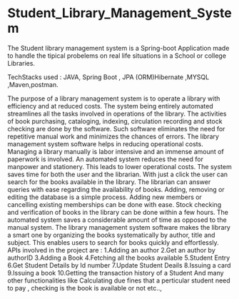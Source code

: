 # Student_Library_Management_System

The Student library management system is a Spring-boot Application made to handle the tipical probelems on real life situations in a School or college Libraries.

TechStacks used : JAVA, Spring Boot , JPA (ORM)Hibernate ,MYSQL ,Maven,postman.

The purpose of a library management system is to operate a library with efficiency and at reduced costs.
The system being entirely automated streamlines all the tasks involved in operations of the library. 
The activities of book purchasing, cataloging, indexing, circulation recording and stock checking are done by the software. 
Such software eliminates the need for repetitive manual work and minimizes the chances of errors.
The library management system software helps in reducing operational costs. Managing a library manually is labor intensive and an immense amount of paperwork is involved.
An automated system reduces the need for manpower and stationery. This leads to lower operational costs.
The system saves time for both the user and the librarian. With just a click the user can search for the books available in the library. 
The librarian can answer queries with ease regarding the availability of books. Adding, removing or editing the database is a simple process.
Adding new members or cancelling existing memberships can be done with ease.
Stock checking and verification of books in the library can be done within a few hours. 
The automated system saves a considerable amount of time as opposed to the manual system.
The library management system software makes the library a smart one by organizing the books systematically by author, title and subject. 
This enables users to search for books quickly and effortlessly.
APIs involved in the project are : 
1.Adding an author 
2.Get an author by authorID
3.Adding a Book
4.Fetching all the books available
5.Student Entry
6.Get Student Details by Id number
7.Update Student Deails 
8.Issuing a card 
9.Issuing a book
10.Getting the transaction history of a Student 
And many other functionalities like Calculating due fines that a perticular student need to pay , checking is the book is available or not etc..,
